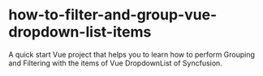# how-to-filter-and-group-vue-dropdown-list-items
A quick start Vue project that helps you to learn how to perform Grouping and Filtering with the items of Vue DropdownList of Syncfusion.
